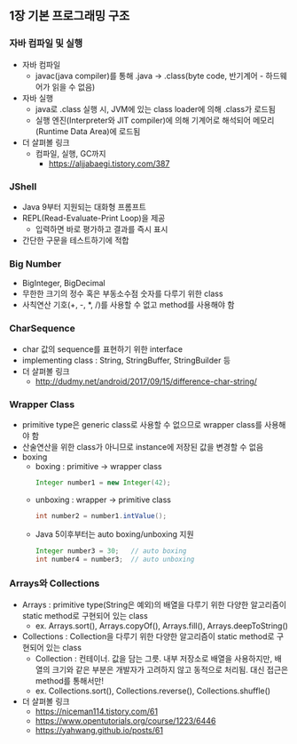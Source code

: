 ## 1장 기본 프로그래밍 구조

### 자바 컴파일 및 실행
* 자바 컴파일
    * javac(java compiler)를 통해 .java -> .class(byte code, 반기계어 - 하드웨어가 읽을 수 없음)
* 자바 실행
    * java로 .class 실행 시, JVM에 있는 class loader에 의해 .class가 로드됨
    * 실행 엔진(Interpreter와 JIT compiler)에 의해 기계어로 해석되어 메모리(Runtime Data Area)에 로드됨
* 더 살펴볼 링크
    * 컴파일, 실행, GC까지
        * https://aljjabaegi.tistory.com/387

### JShell
* Java 9부터 지원되는 대화형 프롬프트
* REPL(Read-Evaluate-Print Loop)을 제공
    * 입력하면 바로 평가하고 결과를 즉시 표시
* 간단한 구문을 테스트하기에 적합

### Big Number
* BigInteger, BigDecimal
* 무한한 크기의 정수 혹은 부동소수점 숫자를 다루기 위한 class
* 사칙연산 기호(+, -, *, /)를 사용할 수 없고 method를 사용해야 함

### CharSequence
* char 값의 sequence를 표현하기 위한 interface
* implementing class : String, StringBuffer, StringBuilder 등
* 더 살펴볼 링크
    * http://dudmy.net/android/2017/09/15/difference-char-string/

### Wrapper Class
* primitive type은 generic class로 사용할 수 없으므로 wrapper class를 사용해야 함
* 산술연산을 위한 class가 아니므로 instance에 저장된 값을 변경할 수 없음
* boxing
    * boxing : primitive -> wrapper class
        ```java
        Integer number1 = new Integer(42);
        ```
    * unboxing : wrapper -> primitive class
        ```java
        int number2 = number1.intValue();
        ```
    * Java 5이후부터는 auto boxing/unboxing 지원
        ```java
        Integer number3 = 30;   // auto boxing
        int number4 = number3;  // auto unboxing
        ```

### Arrays와 Collections
* Arrays : primitive type(String은 예외)의 배열을 다루기 위한 다양한 알고리즘이 static method로 구현되어 있는 class
    * ex. Arrays.sort(), Arrays.copyOf(), Arrays.fill(), Arrays.deepToString()
* Collections : Collection을 다루기 위한 다양한 알고리즘이 static method로 구현되어 있는 class
    * Collection : 컨테이너. 값을 담는 그릇. 내부 저장소로 배열을 사용하지만, 배열의 크기와 같은 부분은 개발자가 고려하지 않고 동적으로 처리됨. 대신 접근은 method를 통해서만!
    * ex. Collections.sort(), Collections.reverse(), Collections.shuffle()
* 더 살펴볼 링크
    * https://niceman114.tistory.com/61
    * https://www.opentutorials.org/course/1223/6446
    * https://yahwang.github.io/posts/61